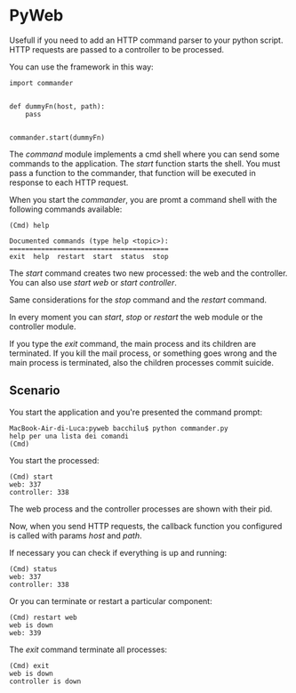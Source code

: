 # PyWeb

Usefull if you need to add an HTTP command parser to your python script. HTTP requests are passed to a controller to be processed.

You can use the framework in this way:

    import commander
    

    def dummyFn(host, path):
        pass
    
    
    commander.start(dummyFn)

The _command_ module implements a cmd shell where you can send some commands to the application. The _start_ function starts the shell. You must pass a function to the commander, that function will be executed in response to each HTTP request.

When you start the _commander_, you are promt a command shell with the following commands available:

    (Cmd) help

    Documented commands (type help <topic>):
    ========================================
    exit  help  restart  start  status  stop

The _start_ command creates two new processed: the web and the controller. You can also use _start web_ or _start controller_.

Same considerations for the _stop_ command and the _restart_ command.

In every moment you can _start_, _stop_ or _restart_ the web module or the controller module.

If you type the _exit_ command, the main process and its children are terminated. If you kill the mail process, or something goes wrong and the main process is terminated, also the children processes commit suicide.

## Scenario

You start the application and you're presented the command prompt:

    MacBook-Air-di-Luca:pyweb bacchilu$ python commander.py 
    help per una lista dei comandi
    (Cmd) 

You start the processed:

    (Cmd) start
    web: 337
    controller: 338

The web process and the controller processes are shown with their pid.

Now, when you send HTTP requests, the callback function you configured is called with params _host_ and _path_.

If necessary you can check if everything is up and running:

    (Cmd) status
    web: 337
    controller: 338

Or you can terminate or restart a particular component:

    (Cmd) restart web
    web is down
    web: 339

The _exit_ command terminate all processes:

    (Cmd) exit
    web is down
    controller is down